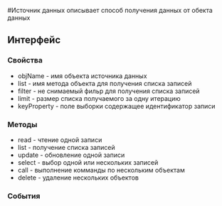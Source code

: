 #Источник данных
описывает способ получения данных от обекта данных
## Интерфейс
### Свойства
* objName - имя объекта источника данных
* list - имя метода объекта для получения списка записей
* filter - не снимаемый фильр для получения списка записей
* limit - размер списка получаемого за одну итерацию
* keyProperty - поле выборки содержащее идентификатор записи



### Методы
* read - чтение одной записи
* list - получение списка записей
* update - обновление одной записи
* select - выбор одной или нескольких записей
* call - выполнение комманды по нескольким объектам
* delete - удаление нескольких объектов

### События


